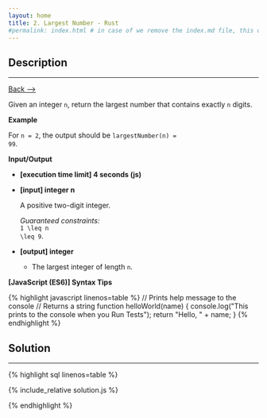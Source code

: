 ```yaml
---
layout: home
title: 2. Largest Number - Rust
#permalink: index.html # in case of we remove the index.md file, this doc will be the index page
---
```


<div class="row">
<div class="columnStmt" markdown="1">

## Description
------

[Back --> ](../README.md) 

Given an integer <code>n</code>, return the largest number that contains exactly <code>n</code> digits.

**Example**

For <code>n = 2</code>, the output should be
<code>largestNumber(n) = 99</code>.

**Input/Output**

* **[execution time limit] 4 seconds (js)**

* **[input] integer n**

    A positive two-digit integer.

    _Guaranteed constraints:_<br>
    <code type='math/tex'>1 \leq n \leq 9</code>.

* **[output] integer**

    * The largest integer of length <code>n</code>.

**[JavaScript (ES6)] Syntax Tips**

{% highlight javascript linenos=table %}
// Prints help message to the console
// Returns a string
function helloWorld(name) {
    console.log("This prints to the console when you Run Tests");
    return "Hello, " + name;
}
{% endhighlight %}

</div>
<div class="columnSol" markdown="1">

## Solution
------

{% highlight sql linenos=table %}

{% include_relative solution.js %}

{% endhighlight %}

</div>
</div>
